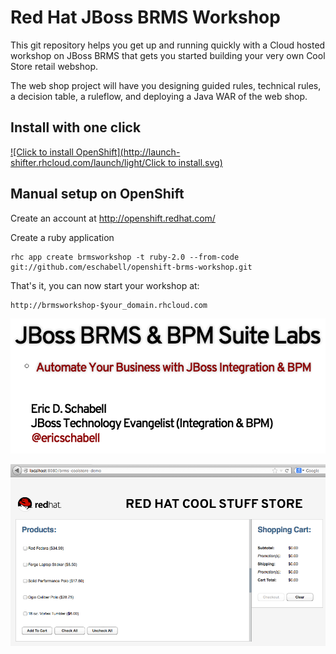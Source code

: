 Red Hat JBoss BRMS Workshop
===========================
This git repository helps you get up and running quickly with a 
Cloud hosted workshop on JBoss BRMS that gets you
started building your very own Cool Store retail webshop.

The web shop project will have you designing guided rules, technical rules, 
a decision table, a ruleflow, and deploying a Java WAR of the web shop.


Install with one click
----------------------
[![Click to  install OpenShift](http://launch-shifter.rhcloud.com/launch/light/Click to  install.svg)](https://openshift.redhat.com/app/console/application_type/custom?&cartridges[]=ruby-2.0&initial_git_url=https://github.com/eschabell/openshift-brms-workshop.git&name=brmsworkshop)


Manual setup on OpenShift
-------------------------
Create an account at http://openshift.redhat.com/

Create a ruby application

    rhc app create brmsworkshop -t ruby-2.0 --from-code git://github.com/eschabell/openshift-brms-workshop.git

That's it, you can now start your workshop at:

    http://brmsworkshop-$your_domain.rhcloud.com

![Cool Store Workshop](https://raw.githubusercontent.com/eschabell/openshift-brms-workshop/master/lib/images/brms_bpms_workshop/header.png)

![Cool Store App](https://raw.githubusercontent.com/eschabell/openshift-brms-workshop/master/lib/images/brms_bpms_workshop/image125.png)

